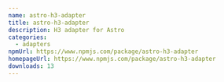 ```yaml
---
name: astro-h3-adapter
title: astro-h3-adapter
description: H3 adapter for Astro
categories:
  - adapters
npmUrl: https://www.npmjs.com/package/astro-h3-adapter
homepageUrl: https://www.npmjs.com/package/astro-h3-adapter
downloads: 13
---
```

